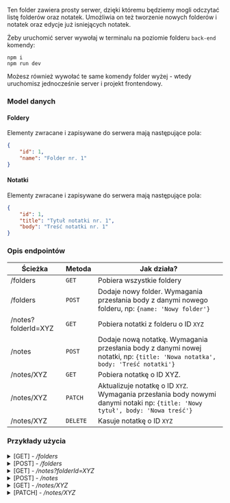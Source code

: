 Ten folder zawiera prosty serwer, dzięki któremu będziemy mogli odczytać listę folderów oraz notatek. Umożliwia on też tworzenie nowych folderów i notatek oraz edycje już isniejących notatek.

Żeby uruchomić server wywołaj w terminalu na poziomie folderu `back-end` komendy:

```command
npm i
npm run dev
```

Możesz również wywołać te same komendy folder wyżej - wtedy uruchomisz jednocześnie server i projekt frontendowy.

### Model danych

#### Foldery

Elementy zwracane i zapisywane do serwera mają następujące pola:

```json
{
    "id": 1,
    "name": "Folder nr. 1"
}
```

#### Notatki

Elementy zwracane i zapisywane do serwera mają następujące pola:

```json
{
    "id": 1,
    "title": "Tytuł notatki nr. 1",
    "body": "Treść notatki nr. 1"
}
```

### Opis endpointów

| Ścieżka             | Metoda   | Jak działa?                                                                                                                    |
| ------------------- | -------- | ------------------------------------------------------------------------------------------------------------------------------ |
| /folders            | `GET`    | Pobiera wszystkie foldery                                                                                                      |
| /folders            | `POST`   | Dodaje nowy folder. Wymagania przesłania body z danymi nowego folderu, np: `{name: 'Nowy folder'}`                             |
| /notes?folderId=XYZ | `GET`    | Pobiera notatki z folderu o ID `XYZ`                                                                                           |
| /notes              | `POST`   | Dodaje nową notatkę. Wymagania przesłania body z danymi nowej notatki, np: `{title: 'Nowa notatka', body: 'Treść notatki'}`    |
| /notes/XYZ          | `GET`    | Pobiera notatkę o ID XYZ.                                                                                                      |
| /notes/XYZ          | `PATCH`  | Aktualizuje notatkę o ID `XYZ`. Wymagania przesłania body nowymi danymi notaki np: `{title: 'Nowy tytuł', body: 'Nowa treść'}` |
| /notes/XYZ          | `DELETE` | Kasuje notatkę o ID `XYZ`                                                                                                      |

### Przykłady użycia

<details>
 <summary> [GET] - <i>/folders</i>  </summary>
<br>
Wywołanie:

```js
fetch('http://localhost:3000/folders`)
    .then(res => res.json())
    .console.log(res => res.json());
```

Konsola:

```js
[
    {
        id: 1,
        name: "Folder nr. 1",
    },
    {
        id: 2,
        name: "Folder nr. 2",
    },
];
```

</details>
<details>
 <summary> [POST] - <i>/folders</i>  </summary>
<br>
Wywołanie:

```js
fetch("http://localhost:3000/folders", {
    method: "POST",
    headers: {
        "Content-Type": "application/json",
    },
    body: JSON.stringify({ name: "Nowy folder" }),
})
    .then((res) => res.json())
    .console.log((res) => res.json());
```

Konsola:

```js
[
    {
        id: 1,
        name: "Nowy folder",
    },
];
```

</details>

<details>
 <summary> [GET] - <i>/notes?folderId=XYZ</i>  </summary>
<br>
Wywołanie:

```js
    fetch('http://localhost:3000/notes?folderId=1`)
        .then(res => res.json())
        .console.log(res => res.json());
```

Konsola:

```js
[
    {
        id: 1,
        title: "Tytuł notatki nr. 1",
        body: "Treść notatki nr. 1",
    },
    {
        id: 2,
        title: "Tytuł notatki nr. 2",
        body: "Treść notatki nr. 2",
    },
];
```

</details>

<details>
 <summary> [POST] - <i>/notes</i>  </summary>
<br>
Wywołanie:

```js
fetch("http://localhost:3000/notes", {
    method: "POST",
    headers: {
        "Content-Type": "application/json",
    },
    body: JSON.stringify({
        title: "Tytuł nowej notatki",
        body: "Treść nowej notatki",
    }),
})
    .then((res) => res.json())
    .console.log((res) => res.json());
```

Konsola:

```js
{
    "title": "Tytuł nowej notatki",
    "body": "Treść nowej notatki"
}
```

</details>

<details>
 <summary> [GET] - <i>/notes/XYZ</i>  </summary>
<br>
Wywołanie:

```js
fetch("http://localhost:3000/notes/1")
    .then((res) => res.json())
    .console.log((res) => res.json());
```

Konsola:

```js
{
    "id": 1,
    "title": "Tytuł notatki nr. 1",
    "body": "Treść notatki nr. 1"
}
```

</details>

<details>
 <summary> [PATCH] - <i>/notes/XYZ</i>  </summary>
<br>
Wywołanie:

```js
fetch("http://localhost:3000/notes/1", {
    method: "PATCH",
    headers: {
        "Content-Type": "application/json",
    },
    body: JSON.stringify({
        title: "Zaktualizowany tytuł",
        body: "Zaktualizowana treść",
    }),
})
    .then((res) => res.json())
    .console.log((res) => res.json());
```

Konsola:

```js
{
    "id": 1,
    "title": "Zaktualizowany tytuł",
    "body": "Zaktualizowana treść"
}
```

</details>
